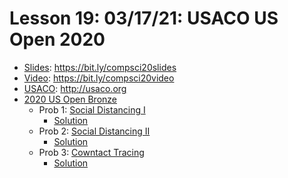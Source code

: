 # Lesson 19: 03/17/21: USACO US Open 2020
* [Slides](https://bit.ly/compsci20slides): https://bit.ly/compsci20slides  
* [Video](https://bit.ly/compsci20video):  https://bit.ly/compsci20video
* [USACO](http://usaco.org): http://usaco.org
* [2020 US Open Bronze](http://usaco.org/index.php?page=open20results)
    * Prob 1: [Social Distancing I](http://usaco.org/index.php?page=viewproblem2&cpid=1035)
        * [Solution](http://usaco.org/current/data/sol_socdist1_bronze_open20.html)
    * Prob 2: [Social Distancing II](http://usaco.org/index.php?page=viewproblem2&cpid=1036)
        * [Solution](http://usaco.org/current/data/sol_socdist2_bronze_open20.html)
    * Prob 3: [Cowntact Tracing](http://usaco.org/index.php?page=viewproblem2&cpid=1037)
        * [Solution](http://usaco.org/current/data/sol_tracing_bronze_open20.html)
